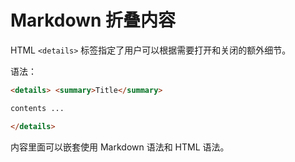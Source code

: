 # Markdown 折叠内容

HTML `<details>` 标签指定了用户可以根据需要打开和关闭的额外细节。

语法：

```markdown
<details> <summary>Title</summary>

contents ...

</details>
```

内容里面可以嵌套使用 Markdown 语法和 HTML 语法。
